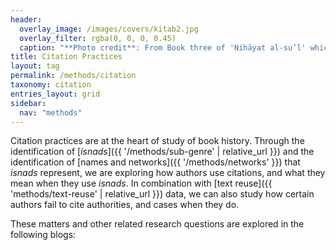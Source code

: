 ```yaml
---
header:
  overlay_image: /images/covers/kitab2.jpg
  overlay_filter: rgba(0, 0, 0, 0.45)
  caption: "**Photo credit**: From Book three of 'Nihāyat al-su’l' which gives instructions on using lances. Dated 773/1371 (Add. MS. 18866, f. 113r)"
title: Citation Practices
layout: tag
permalink: /methods/citation
taxonomy: citation
entries_layout: grid
sidebar:
  nav: "methods"
---
```


Citation practices are at the heart of study of book history. Through the identification of [*isnads*]({{ '/methods/sub-genre' | relative_url }}) and the identification of [names and networks]({{ '/methods/networks' }}) that *isnads* represent, we are exploring how authors use citations, and what they mean when they use *isnads*. In combination with [text reuse]({{ 'methods/text-reuse' | relative_url }}) data, we can also study how certain authors fail to cite authorities, and cases when they do.

These matters and other related research questions are explored in the following blogs: